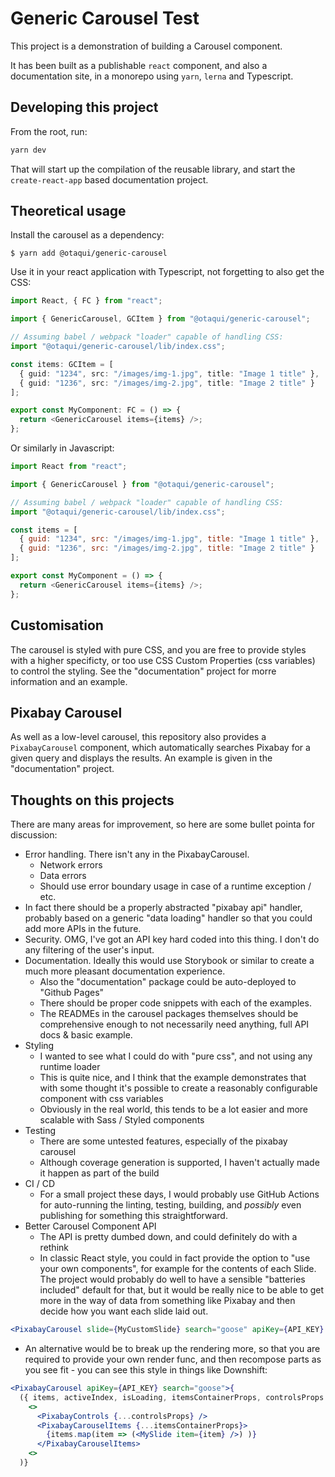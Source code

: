 # Generic Carousel Test

This project is a demonstration of building a Carousel component.

It has been built as a publishable `react` component, and also a documentation
site, in a monorepo using `yarn`, `lerna` and Typescript.

## Developing this project

From the root, run:

```bash
yarn dev
```

That will start up the compilation of the reusable library, and start the
`create-react-app` based documentation project.

## Theoretical usage

Install the carousel as a dependency:

`$ yarn add @otaqui/generic-carousel`

Use it in your react application with Typescript, not forgetting to also get the
CSS:

```ts
import React, { FC } from "react";

import { GenericCarousel, GCItem } from "@otaqui/generic-carousel";

// Assuming babel / webpack "loader" capable of handling CSS:
import "@otaqui/generic-carousel/lib/index.css";

const items: GCItem = [
  { guid: "1234", src: "/images/img-1.jpg", title: "Image 1 title" },
  { guid: "1236", src: "/images/img-2.jpg", title: "Image 2 title" }
];

export const MyComponent: FC = () => {
  return <GenericCarousel items={items} />;
};
```

Or similarly in Javascript:

```js
import React from "react";

import { GenericCarousel } from "@otaqui/generic-carousel";

// Assuming babel / webpack "loader" capable of handling CSS:
import "@otaqui/generic-carousel/lib/index.css";

const items = [
  { guid: "1234", src: "/images/img-1.jpg", title: "Image 1 title" },
  { guid: "1236", src: "/images/img-2.jpg", title: "Image 2 title" }
];

export const MyComponent = () => {
  return <GenericCarousel items={items} />;
};
```

## Customisation

The carousel is styled with pure CSS, and you are free to provide styles with a
higher specificty, or too use CSS Custom Properties (css variables) to control
the styling. See the "documentation" project for morre information and an
example.

## Pixabay Carousel

As well as a low-level carousel, this repository also provides a `PixabayCarousel` component, which automatically searches Pixabay for a given query and displays the results. An example is given in the "documentation" project.

## Thoughts on this projects

There are many areas for improvement, so here are some bullet pointa for discussion:

- Error handling. There isn't any in the PixabayCarousel.
  - Network errors
  - Data errors
  - Should use error boundary usage in case of a runtime exception / etc.
- In fact there should be a properly abstracted "pixabay api" handler, probably based on a generic "data loading" handler so that you could add more APIs in the future.
- Security. OMG, I've got an API key hard coded into this thing. I don't do any filtering of the user's input.
- Documentation. Ideally this would use Storybook or similar to create a much more pleasant documentation experience.
  - Also the "documentation" package could be auto-deployed to "Github Pages"
  - There should be proper code snippets with each of the examples.
  - The READMEs in the carousel packages themselves should be comprehensive enough to not necessarily need anything, full API docs & basic example.
- Styling
  - I wanted to see what I could do with "pure css", and not using any runtime loader
  - This is quite nice, and I think that the example demonstrates that with some thought it's possible to create a reasonably configurable component with css variables
  - Obviously in the real world, this tends to be a lot easier and more scalable with Sass / Styled components
- Testing
  - There are some untested features, especially of the pixabay carousel
  - Although coverage generation is supported, I haven't actually made it happen as part of the build
- CI / CD
  - For a small project these days, I would probably use GitHub Actions for auto-running the linting, testing, building, and _possibly_ even publishing for something this straightforward.
- Better Carousel Component API
  - The API is pretty dumbed down, and could definitely do with a rethink
  - In classic React style, you could in fact provide the option to "use your own components", for example for the contents of each Slide. The project would probably do well to have a sensible "batteries included" default for that, but it would be really nice to be able to get more in the way of data from something like Pixabay and then decide how you want each slide laid out.

```jsx
<PixabayCarousel slide={MyCustomSlide} search="goose" apiKey={API_KEY} />
```

- An alternative would be to break up the rendering more, so that you are required to provide your own render func, and then recompose parts as you see fit - you can see this style in things like Downshift:

```jsx
<PixabayCarousel apiKey={API_KEY} search="goose">{
  ({ items, activeIndex, isLoading, itemsContainerProps, controlsProps }) => (
    <>
      <PixabayControls {...controlsProps} />
      <PixabayCarouselItems {...itemsContainerProps}>
        {items.map(item => (<MySlide item={item} />) )}
      </PixabayCarouselItems>
    <>
  )}
```

